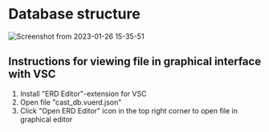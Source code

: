 # Database structure

![Screenshot from 2023-01-26 15-35-51](https://user-images.githubusercontent.com/96269683/214850890-b2d0015d-43b7-4698-9a94-ba66d417ebd5.png)


## Instructions for viewing file in graphical interface with VSC

1. Install "ERD Editor"-extension for VSC
2. Open file "cast_db.vuerd.json"
3. Click "Open ERD Editor" icon in the top right corner to open file in graphical editor
